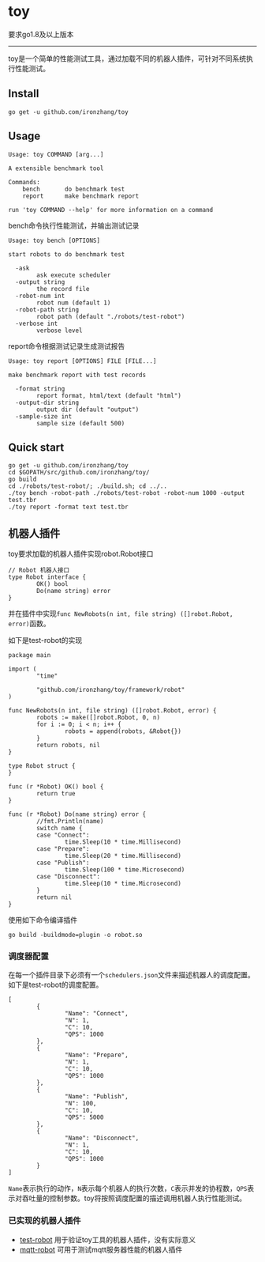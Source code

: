 # toy

要求go1.8及以上版本

---

toy是一个简单的性能测试工具，通过加载不同的机器人插件，可针对不同系统执行性能测试。


## Install

```
go get -u github.com/ironzhang/toy
```

## Usage

```
Usage: toy COMMAND [arg...]

A extensible benchmark tool

Commands:
    bench       do benchmark test
    report      make benchmark report

run 'toy COMMAND --help' for more information on a command
```

bench命令执行性能测试，并输出测试记录
```
Usage: toy bench [OPTIONS]

start robots to do benchmark test

  -ask
        ask execute scheduler
  -output string
        the record file
  -robot-num int
        robot num (default 1)
  -robot-path string
        robot path (default "./robots/test-robot")
  -verbose int
        verbose level
```

report命令根据测试记录生成测试报告
```
Usage: toy report [OPTIONS] FILE [FILE...]

make benchmark report with test records

  -format string
        report format, html/text (default "html")
  -output-dir string
        output dir (default "output")
  -sample-size int
        sample size (default 500)
```

## Quick start

```
go get -u github.com/ironzhang/toy
cd $GOPATH/src/github.com/ironzhang/toy/
go build
cd ./robots/test-robot/; ./build.sh; cd ../..
./toy bench -robot-path ./robots/test-robot -robot-num 1000 -output test.tbr
./toy report -format text test.tbr
```

## 机器人插件

toy要求加载的机器人插件实现robot.Robot接口

```
// Robot 机器人接口
type Robot interface {
        OK() bool
        Do(name string) error
}
```

并在插件中实现`func NewRobots(n int, file string) ([]robot.Robot, error)`函数。

如下是test-robot的实现

```
package main

import (
        "time"

        "github.com/ironzhang/toy/framework/robot"
)

func NewRobots(n int, file string) ([]robot.Robot, error) {
        robots := make([]robot.Robot, 0, n)
        for i := 0; i < n; i++ {
                robots = append(robots, &Robot{})
        }
        return robots, nil
}

type Robot struct {
}

func (r *Robot) OK() bool {
        return true
}

func (r *Robot) Do(name string) error {
        //fmt.Println(name)
        switch name {
        case "Connect":
                time.Sleep(10 * time.Millisecond)
        case "Prepare":
                time.Sleep(20 * time.Millisecond)
        case "Publish":
                time.Sleep(100 * time.Microsecond)
        case "Disconnect":
                time.Sleep(10 * time.Microsecond)
        }
        return nil
}
```

使用如下命令编译插件

```
go build -buildmode=plugin -o robot.so
```

### 调度器配置

在每一个插件目录下必须有一个`schedulers.json`文件来描述机器人的调度配置。如下是test-robot的调度配置。

```
[
        {
                "Name": "Connect",
                "N": 1,
                "C": 10,
                "QPS": 1000
        },
        {
                "Name": "Prepare",
                "N": 1,
                "C": 10,
                "QPS": 1000
        },
        {
                "Name": "Publish",
                "N": 100,
                "C": 10,
                "QPS": 5000
        },
        {
                "Name": "Disconnect",
                "N": 1,
                "C": 10,
                "QPS": 1000
        }
]
```

`Name`表示执行的动作，`N`表示每个机器人的执行次数，`C`表示并发的协程数，`QPS`表示对吞吐量的控制参数。toy将按照调度配置的描述调用机器人执行性能测试。

### 已实现的机器人插件

* [test-robot](https://github.com/ironzhang/toy/tree/master/robots/test-robot) 用于验证toy工具的机器人插件，没有实际意义
* [mqtt-robot](https://github.com/ironzhang/toy/tree/master/robots/mqtt-robot) 可用于测试mqtt服务器性能的机器人插件
